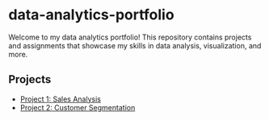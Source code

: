 # data-analytics-portfolio

Welcome to my data analytics portfolio! This repository contains projects and assignments that showcase my skills in data analysis, visualization, and more.

## Projects

- [Project 1: Sales Analysis](https://github.com/TinNyeinThiriLwin/data-analytics-portfolio/tree/main/projects/project1-SalesAnalysis)
- [Project 2: Customer Segmentation](project2/README.md)

